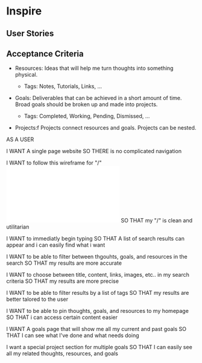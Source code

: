 # Inspire

## User Stories

## Acceptance Criteria

- Resources: Ideas that will help me turn thoughts into something physical. 
  - Tags: Notes, Tutorials, Links, ...

- Goals: Deliverables that can be achieved in a short amount of time. Broad goals should be broken up and made into projects.
  - Tags: Completed, Working, Pending, Dismissed, ...

- Projects:f Projects connect resources and goals. Projects can be nested.

AS A USER 

I WANT A single page website
SO THERE is no complicated navigation

I WANT to follow this wireframe for "/" !["/" wireframe](./wireframe.html)
SO THAT my "/" is clean and utilitarian

I WANT to immediatly begin typing 
SO THAT A list of search results can appear and i can easily find what i want

I WANT to be able to filter between thgouhts, goals, and resources in the search
SO THAT my results are more accurate

I WANT to choose between title, content, links, images, etc.. in my search criteria
SO THAT my results are more precise

I WANT to be able to filter results by a list of tags
SO THAT my results are better talored to the user



I WANT to be able to pin thoughts, goals, and resources to my homepage
SO THAT i can access certain content easier

I WANT A goals page that will show me all my current and past goals
SO THAT I can see what I've done and what needs doing

I want a special project section for multiple goals
SO THAT I can easily see all my related thoughts, resources, and goals
